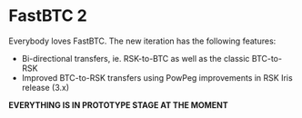 FastBTC 2
=========

Everybody loves FastBTC. The new iteration has the following features:

- Bi-directional transfers, ie. RSK-to-BTC as well as the classic BTC-to-RSK
- Improved BTC-to-RSK transfers using PowPeg improvements in RSK Iris release (3.x)

**EVERYTHING IS IN PROTOTYPE STAGE AT THE MOMENT**
